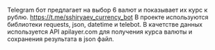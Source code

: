 Telegram бот предлагает на выбор 6 валют и показывает их курс к рублю.
https://t.me/sshiryaev_currency_bot
В проекте используются библиотеки requests, json, datetime и telebot.
В качетстве данных используется API apilayer.com для получения курса валюты и сохранения результата в json файл.
